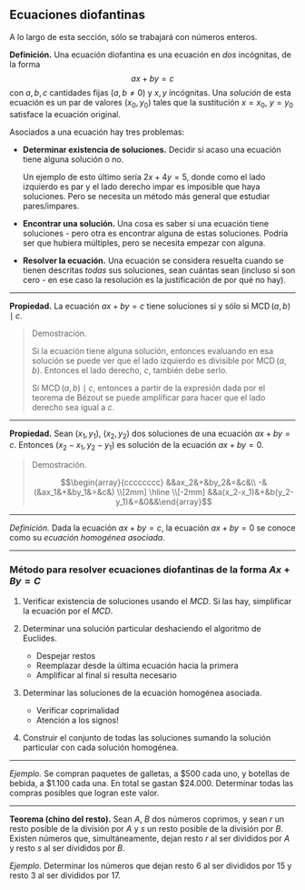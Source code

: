 ﻿## Ecuaciones diofantinas

A lo largo de esta sección, sólo se trabajará con números enteros.

**Definición.** Una ecuación diofantina es una ecuación en *dos* incógnitas, de la forma $$ax+by=c$$ con $a,b,c$ cantidades fijas ($a,b\neq 0$) y $x,y$ incógnitas.
Una *solución* de esta ecuación es un par de valores $(x_0,y_0)$ tales que la sustitución $x=x_0$, $y=y_0$ satisface la ecuación original.

Asociados a una ecuación hay tres problemas:

- **Determinar existencia de soluciones.** Decidir si acaso una ecuación tiene alguna solución o no.

	Un ejemplo de esto último sería $2x+4y=5$, donde como el lado izquierdo es par y el lado derecho impar es imposible que haya soluciones. Pero se necesita un método más general que estudiar pares/impares.

- **Encontrar una solución.** Una cosa es saber si una ecuación tiene soluciones - pero otra es encontrar alguna de estas soluciones. Podría ser que hubiera múltiples, pero se necesita empezar con alguna.

- **Resolver la ecuación.** Una ecuación se considera resuelta cuando se tienen descritas *todas* sus soluciones, sean cuántas sean (incluso si son cero - en ese caso la resolución es la justificación de por qué no hay).

---

**Propiedad.** La ecuación $ax+by=c$ tiene soluciones si y sólo si $\operatorname{MCD}(a,b) \mid c$.

> Demostración.
>
> Si la ecuación tiene alguna solución, entonces evaluando en esa solución se puede ver que el lado izquierdo es divisible por $\operatorname{MCD}(a,b)$. Entonces el lado derecho, $c$, también debe serlo.
> 
> Si $\operatorname{MCD}(a,b) \mid c$, entonces a partir de la expresión dada por el teorema de Bézout se puede amplificar para hacer que el lado derecho sea igual a $c$.

---

**Propiedad.** Sean $(x_1,y_1)$, $(x_2,y_2)$ dos soluciones de una ecuación $ax+by=c$. Entonces $(x_2-x_1 , y_2-y_1)$ es solución de la ecuación $ax+by=0$.

> Demostración.
>
>$$\begin{array}{cccccccc} &&ax_2&+&by_2&=&c&\\ -&(&ax_1&+&by_1&=&c&) \\[2mm] \hline \\[-2mm] &&a(x_2-x_1)&+&b(y_2-y_1)&=&0&&\end{array}$$

---

*Definición.* Dada la ecuación $ax+by=c$, la ecuación $ax+by=0$ se conoce como su *ecuación homogénea asociada*.

---

### Método para resolver ecuaciones diofantinas de la forma $Ax+By=C$

1. Verificar existencia de soluciones usando el $MCD$. Si las hay, simplificar la ecuación por el $MCD$.

2. Determinar una solución particular deshaciendo el algoritmo de Euclides.
	- Despejar restos
	- Reemplazar desde la última ecuación hacia la primera
	- Amplificar al final si resulta necesario

3. Determinar las soluciones de la ecuación homogénea asociada.
	- Verificar coprimalidad
	- Atención a los signos!

4. Construir el conjunto de todas las soluciones sumando la solución particular con cada solución homogénea.

---

*Ejemplo.* Se compran paquetes de galletas, a $500 cada uno, y botellas de bebida, a $1.100 cada una. En total se gastan $24.000. Determinar todas las compras posibles que logran este valor.

---

**Teorema (chino del resto).** Sean $A$, $B$ dos números coprimos, y sean $r$ un resto posible de la división por $A$ y $s$ un resto posible de la división por $B$.
Existen números que, simultáneamente, dejan resto $r$ al ser divididos por $A$ y resto $s$ al ser divididos por $B$.

*Ejemplo.* Determinar los números que dejan resto $6$ al ser divididos por $15$ y resto $3$ al ser divididos por $17$.
